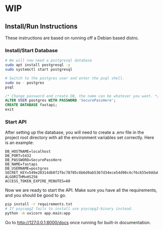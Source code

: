 # WIP

## Install/Run Instructions
These instructions are based on running off a Debian based distro.
### Install/Start Database
```bash
# We will now need a postgresql database
sudo apt install postgresql -y
sudo systemctl start postgresql

# Switch to the postgres user and enter the psql shell.
sudo su - postgres
psql
```
```sql
/* Change password and create DB, the name can be whatever you want. */
ALTER USER postgres WITH PASSWORD 'SecurePassHere';
CREATE DATABASE fastapi;
exit
```
### Start API
After setting up the database, you will need to create a .env file in the project root directory with all the environment
variables set correctly. Here is an example:
```dotenv
DB_HOSTNAME=localhost
DB_PORT=5432
DB_PASSWORD=SecurePassHere
DB_NAME=fastapi
DB_USERNAME=postgres
SECRET_KEY=549e20314db0f2fbc78705c6b6d9ab5367d34ece54d90c4cf6c655e9dda0
ALGORITHM=HS256
ACCESS_TOKEN_EXPIRE_MINUTES=60
```
Now we are ready to start the API. Make sure you have all the requirements, 
and you should be good to go.
```bash
pip install -r requirements.txt
# If psycopg2 fails to install use psycopg2-binary instead.
python -m uvicorn app.main:app
```
Go to http://127.0.0.1:8000/docs once running for built-in documentation.